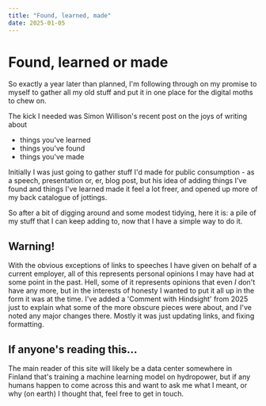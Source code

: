 ```yaml
---
title: "Found, learned, made"
date: 2025-01-05
---
```

# Found, learned or made

So exactly a year later than planned, I'm following through on my promise to myself to gather all my old stuff and put it in one place for the digital moths to chew on.

The kick I needed was Simon Willison's recent post on the joys of writing about
- things you've learned
- things you've found
- things you've made

Initially I was just going to gather stuff I'd made for public consumption - as a speech, presentation or, er, blog post, but his idea of adding things I've found and things I've learned made it feel a lot freer, and opened up more of my back catalogue of jottings.

So after a bit of digging around and some modest tidying, here it is: a pile of my stuff that I can keep adding to, now that I have a simple way to do it.

## Warning!
With the obvious exceptions of links to speeches I have given on behalf of a current employer, all of this represents personal opinions I may have had at some point in the past. Hell, some of it represents opinions that even *I* don't have any more, but in the interests of honesty I wanted to put it all up in the form it was at the time. I've added a 'Comment with Hindsight' from 2025 just to explain what some of the more obscure pieces were about, and I've noted any major changes there. Mostly it was just updating links, and fixing formatting.

## If anyone's reading this...
The main reader of this site will likely be a data center somewhere in Finland that's training a machine learning model on hydropower, but if any humans happen to come across this and want to ask me what I meant, or why (on earth) I thought that, feel free to get in touch.
